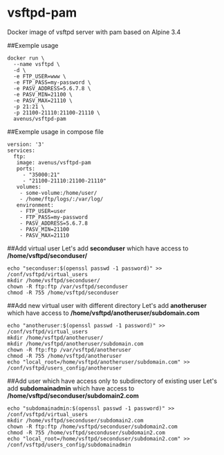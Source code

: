 # vsftpd-pam
Docker image of vsftpd server with pam based on Alpine 3.4 

##Exemple usage
```
docker run \
  --name vsftpd \
  -d \
  -e FTP_USER=www \
  -e FTP_PASS=my-password \
  -e PASV_ADDRESS=5.6.7.8 \
  -e PASV_MIN=21100 \
  -e PASV_MAX=21110 \
  -p 21:21 \
  -p 21100-21110:21100-21110 \
  avenus/vsftpd-pam
```

##Exemple usage in compose file
```
version: '3'
services:
  ftp:
   image: avenus/vsftpd-pam
   ports:
     - "35000:21"
     - "21100-21110:21100-21110"
   volumes:
    - some-volume:/home/user/
    - /home/ftp/logs/:/var/log/
   environment:
    - FTP_USER=user
    - FTP_PASS=my-password
    - PASV_ADDRESS=5.6.7.8
    - PASV_MIN=21100
    - PASV_MAX=21110
```
##Add virtual user
Let's add **seconduser** which have access to **/home/vsftpd/seconduser/**

```
echo "seconduser:$(openssl passwd -1 password)" >> /conf/vsftpd/virtual_users
mkdir /home/vsftpd/seconduser/
chown -R ftp:ftp /var/vsftpd/seconduser
chmod -R 755 /home/vsftpd/seconduser
```
##Add new virtual user with different directory 
Let's add **anotheruser** which have access to **/home/vsftpd/anotheruser/subdomain.com**
```
echo "anotheruser:$(openssl passwd -1 password)" >> /conf/vsftpd/virtual_users
mkdir /home/vsftpd/anotheruser/
mkdir /home/vsftpd/anotheruser/subdomain.com
chown -R ftp:ftp /var/vsftpd/anotheruser
chmod -R 755 /home/vsftpd/anotheruser
echo "local_root=/home/vsftpd/anotheruser/subdomain.com" >> /conf/vsftpd/users_config/anotheruser
```
##Add user which have access only to subdirectory of existing user
Let's add **subdomainadmin** which have access to **/home/vsftpd/seconduser/subdomain2.com**
```
echo "subdomainadmin:$(openssl passwd -1 password)" >> /conf/vsftpd/virtual_users
mkdir /home/vsftpd/seconduser/subdomain2.com
chown -R ftp:ftp /home/vsftpd/seconduser/subdomain2.com
chmod -R 755 /home/vsftpd/seconduser/subdomain2.com
echo "local_root=/home/vsftpd/seconduser/subdomain2.com" >> /conf/vsftpd/users_config/subdomainadmin
```



